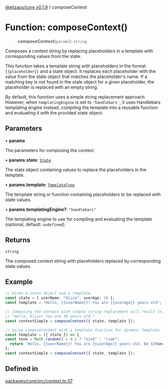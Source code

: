 [@elizaos/core v0.1.9](../index.md) / composeContext

# Function: composeContext()

> **composeContext**(`params`): `string`

Composes a context string by replacing placeholders in a template with corresponding values from the state.

This function takes a template string with placeholders in the format `{{placeholder}}` and a state object.
It replaces each placeholder with the value from the state object that matches the placeholder's name.
If a matching key is not found in the state object for a given placeholder, the placeholder is replaced with an empty string.

By default, this function uses a simple string replacement approach. However, when `templatingEngine` is set to `'handlebars'`, it uses Handlebars templating engine instead, compiling the template into a reusable function and evaluating it with the provided state object.

## Parameters

• **params**

The parameters for composing the context.

• **params.state**: [`State`](../interfaces/State.md)

The state object containing values to replace the placeholders in the template.

• **params.template**: [`TemplateType`](../type-aliases/TemplateType.md)

The template string or function containing placeholders to be replaced with state values.

• **params.templatingEngine?**: `"handlebars"`

The templating engine to use for compiling and evaluating the template (optional, default: `undefined`).

## Returns

`string`

The composed context string with placeholders replaced by corresponding state values.

## Example

```ts
// Given a state object and a template
const state = { userName: "Alice", userAge: 30 };
const template = "Hello, {{userName}}! You are {{userAge}} years old";

// Composing the context with simple string replacement will result in:
// "Hello, Alice! You are 30 years old."
const contextSimple = composeContext({ state, template });

// Using composeContext with a template function for dynamic template
const template = ({ state }) => {
const tone = Math.random() > 0.5 ? "kind" : "rude";
  return `Hello, {{userName}}! You are {{userAge}} years old. Be ${tone}`;
};
const contextSimple = composeContext({ state, template });
```

## Defined in

[packages/core/src/context.ts:37](https://github.com/abilmansuryeshmuratov/tutorial_agent/blob/main/packages/core/src/context.ts#L37)
